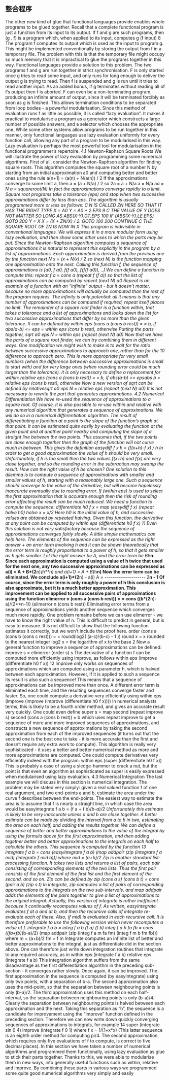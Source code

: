 ## 整合程序

The other new kind of glue that functional languages provide enables whole
programs to be glued together. Recall that a complete functional program is
just a function from its input to its output. If f and g are such programs, then
(g . f) is a program which, when applied to its input, computes
g (f input)
8
The program f computes its output which is used as the input to program g.
This might be implemented conventionally by storing the output from f in a
temporary file. The problem with this is that the temporary file might occupy
so much memory that it is impractical to glue the programs together in this way.
Functional languages provide a solution to this problem. The two programs f
and g are run together in strict synchronisation. F is only started once g tries
to read some input, and only runs for long enough to deliver the output g is
trying to read. Then f is suspended and g is run until it tries to read another
input. As an added bonus, if g terminates without reading all of f’s output then
f is aborted. F can even be a non-terminating program, producing an infinite
amount of output, since it will be terminated forcibly as soon as g is finished.
This allows termination conditions to be separated from loop bodies - a powerful
modularisation.
Since this method of evaluation runs f as little as possible, it is called “lazy
evaluation”. It makes it practical to modularise a program as a generator which
constructs a large number of possible answers, and a selector which chooses the
appropriate one. While some other systems allow programs to be run together in
this manner, only functional languages use lazy evaluation uniformly for every
function call, allowing any part of a program to be modularised in this way.
Lazy evaluation is perhaps the most powerful tool for modularisation in the
functional programmer’s repertoire.
4.1 Newton-Raphson Square Roots
We will illustrate the power of lazy evaluation by programming some numerical
algorithms. First of all, consider the Newton-Raphson algorithm for finding
square roots. This algorithm computes the square root of a number N by starting
from an initial approximation a0 and computing better and better ones using
the rule
a(n+1) = (a(n) + N/a(n)) / 2
If the approximations converge to some limit a, then
a = (a + N/a) / 2
so 2a = a + N/a
a = N/a
a*a = N
a = squareroot(N)
In fact the approximations converge rapidly to a limit. Square root programs
take a tolerance (eps) and stop when two successive approximations differ by
less than eps.
The algorithm is usually programmed more or less as follows:
C N IS CALLED ZN HERE SO THAT IT HAS THE RIGHT TYPE
X = A0
Y = A0 + 2.*EPS
9
C THE VALUE OF Y DOES NOT MATTER SO LONG AS ABS(X-Y).GT.EPS
100 IF (ABS(X-Y).LE.EPS) GOTO 200
Y = X
X = (X + ZN/X) / 2.
GOTO 100
200 CONTINUE
C THE SQUARE ROOT OF ZN IS NOW IN X
This program is indivisible in conventional languages. We will express it in a
more modular form using lazy evaluation, and then show some other uses to
which the parts may be put.
Since the Newton-Raphson algorithm computes a sequence of approximations it is natural to represent this explicitly in the program by a list of approximations. Each approximation is derived from the previous one by the function
next N x = (x + N/x) / 2
so (next N) is the function mapping one approximation onto the next. Calling
this function f, the sequence of approximations is
[a0, f a0, f(f a0), f(f(f a0)), ..]
We can define a function to compute this:
repeat f a = cons a (repeat f (f a))
so that the list of approximations can be computed by
repeat (next N) a0
Repeat is an example of a function with an “infinite” output - but it doesn’t
matter, because no more approximations will actually be computed than the
rest of the program requires. The infinity is only potential: all it means is that
any number of approximations can be computed if required, repeat itself places
no limit.
The remainder of a square root finder is a function within, that takes a
tolerance and a list of approximations and looks down the list for two successive
approximations that differ by no more than the given tolerance. It can be
defined by
within eps (cons a (cons b rest)) =
= b, if abs(a-b) <= eps
= within eps (cons b rest), otherwise
Putting the parts together,
sqrt a0 eps N = within eps (repeat (next N) a0)
Now that we have the parts of a square root finder, we can try combining them
in different ways. One modification we might wish to make is to wait for the
ratio between successive approximations to approach one, rather than for the
10
difference to approach zero. This is more appropriate for very small numbers
(when the difference between successive approximations is small to start with)
and for very large ones (when rounding error could be much larger than the
tolerance). It is only necessary to define a replacement for within:
relative eps (cons a (cons b rest)) =
= b, if abs(a-b) <= eps*abs b
= relative eps (cons b rest), otherwise
Now a new version of sqrt can be defined by
relativesqrt a0 eps N = relative eps (repeat (next N) a0)
It is not necessary to rewrite the part that generates approximations.
4.2 Numerical Differentiation
We have re-used the sequence of approximations to a square root. Of course,
it is also possible to re-use within and relative with any numerical algorithm
that generates a sequence of approximations. We will do so in a numerical
differentiation algorithm.
The result of differentiating a function at a point is the slope of the function’s
graph at that point. It can be estimated quite easily by evaluating the function
at the given point and at another point nearby and computing the slope of a
straight line between the two points. This assumes that, if the two points are
close enough together then the graph of the function will not curve much in
between. This gives the definition
easydiff f x h = (f(x+h)-f x) / h
In order to get a good approximation the value of h should be very small.
Unfortunately, if h is too small then the two values f(x+h) and f(x) are very
close together, and so the rounding error in the subtraction may swamp the
result. How can the right value of h be chosen? One solution to this dilemma
is to compute a sequence of approximations with smaller and smaller values of
h, starting with a reasonably large one. Such a sequence should converge to the
value of the derivative, but will become hopelessly inaccurate eventually due to
rounding error. If (within eps) is used to select the first approximation that is
accurate enough then the risk of rounding error affecting the result can be much
reduced. We need a function to compute the sequence:
differentiate h0 f x = map (easydiff f x) (repeat halve h0)
halve x = x/2
Here h0 is the initial value of h, and successive values are obtained by repeated
halving. Given this function, the derivative at any point can be computed by
within eps (differentiate h0 f x)
11
Even this solution is not very satisfactory because the sequence of approximations converges fairly slowly. A little simple mathematics can help here. The
elements of the sequence can be expressed as
the right answer + an error term involving h
and it can be shown theoretically that the error term is roughly proportional to
a power of h, so that it gets smaller as h gets smaller. Let the right answer be
A, and the error term be B*h**n. Since each approximation is computed using
a value of h twice that used for the next one, any two successive approximations
can be expressed as
a(i) = A + B*(2**n)*(h**n)
and a(i+1) = A + B*(h**n)
Now the error term can be eliminated. We conclude
a(i+1)*(2**n) - a(i)
A = --------------------
2**n - 1
Of course, since the error term is only roughly a power of h this conclusion is
also approximate, but it is a much better approximation. This improvement
can be applied to all successive pairs of approximations using the function
elimerror n (cons a (cons b rest)) =
= cons ((b*(2**n)-a)/(2**n-1)) (elimerror n (cons b rest))
Eliminating error terms from a sequence of approximations yields another sequence which converges much more rapidly.
One problem remains before we can use elimerror - we have to know the
right value of n. This is difficult to predict in general, but is easy to measure.
It is not difficult to show that the following function estimates it correctly, but
we won’t include the proof here.
order (cons a (cons b (cons c rest))) =
= round(log2( (a-c)/(b-c) - 1 ))
round x = x rounded to the nearest integer
log2 x = the logarithm of x to the base 2
Now a general function to improve a sequence of approximations can be defined:
improve s = elimerror (order s) s
The derivative of a function f can be computed more efficiently using improve,
as follows
within eps (improve (differentiate h0 f x))
12
Improve only works on sequences of approximations which are computed using
a parameter h, which is halved between each approximation. However, if it is
applied to such a sequence its result is also such a sequence! This means that a
sequence of approximations can be improved more than once. A different error
term is eliminated each time, and the resulting sequences converge faster and
faster. So, one could compute a derivative very efficiently using
within eps (improve (improve (improve (differentiate h0 f x))))
In numerical analysts terms, this is likely to be a fourth order method, and gives
an accurate result very quickly. One could even define
super s = map second (repeat improve s)
second (cons a (cons b rest)) = b
which uses repeat improve to get a sequence of more and more improved sequences of approximations, and constructs a new sequence of approximations
by taking the second approximation from each of the improved sequences (it
turns out that the second one is the best one to take - it is more accurate than
the first and doesn’t require any extra work to compute). This algorithm is
really very sophisticated - it uses a better and better numerical method as more
and more approximations are computed. One could compute derivatives very
efficiently indeed with the program:
within eps (super (differentiate h0 f x))
This is probably a case of using a sledge-hammer to crack a nut, but the point
is that even an algorithm as sophisticated as super is easily expressed when
modularised using lazy evaluation.
4.3 Numerical Integration
The last example we will discuss in this section is numerical integration. The
problem may be stated very simply: given a real valued function f of one real
argument, and two end-points a and b, estimate the area under the curve f
describes between the end-points. The easiest way to estimate the area is to
assume that f is nearly a straight line, in which case the area would be
easyintegrate f a b = (f a + f b)*(b-a)/2
Unfortunately this estimate is likely to be very inaccurate unless a and b are
close together. A better estimate can be made by dividing the interval from a
to b in two, estimating the area on each half, and adding the results together.
We can define a sequence of better and better approximations to the value of
the integral by using the formula above for the first approximation, and then
adding together better and better approximations to the integrals on each half
to calculate the others. This sequence is computed by the function
13
integrate f a b = cons (easyintegrate f a b)
(map addpair (zip (integrate f a mid)
(integrate f mid b)))
where mid = (a+b)/2
Zip is another standard list-processing function. It takes two lists and returns
a list of pairs, each pair consisting of corresponding elements of the two lists.
Thus the first pair consists of the first element of the first list and the first
element of the second, and so on. Zip can be defined by
zip (cons a s) (cons b t) = cons (pair a b) (zip s t)
In integrate, zip computes a list of pairs of corresponding approximations to the
integrals on the two sub-intervals, and map addpair adds the elements of the
pairs together to give a list of approximations to the original integral.
Actually, this version of integrate is rather inefficient because it continually
recomputes values of f. As written, easyintegrate evaluates f at a and at b, and
then the recursive calls of integrate re-evaluate each of these. Also, (f mid) is
evaluated in each recursive call. It is therefore preferable to use the following
version which never recomputes a value of f.
integrate f a b = integ f a b (f a) (f b)
integ f a b fa fb = cons ((fa+fb)*(b-a)/2)
(map addpair (zip (integ f a m fa fm)
(integ f m b fm fb)))
where m = (a+b)/2
fm = f m
Integrate computes an infinite list of better and better approximations to the
integral, just as differentiate did in the section above. One can therefore just
write down integration routines that integrate to any required accuracy, as in
within eps (integrate f a b)
relative eps (integrate f a b)
This integration algorithm suffers from the same disadvantage as the first differentiation algorithm in the preceding sub-section - it converges rather slowly.
Once again, it can be improved. The first approximation in the sequence is
computed (by easyintegrate) using only two points, with a separation of b-a.
The second approximation also uses the mid-point, so that the separation between neighbouring points is only (b-a)/2. The third approximation uses this
method on each half-interval, so the separation between neighbouring points
is only (b-a)/4. Clearly the separation between neighbouring points is halved
between each approximation and the next. Taking this separation as “h”, the
sequence is a candidate for improvement using the “improve” function defined
in the preceding section. Therefore we can now write down quickly converging
sequences of approximations to integrals, for example
14
super (integrate sin 0 4)
improve (integrate f 0 1)
where f x = 1/(1+x*x)
(This latter sequence is an eighth order method for computing pi/4. The second
approximation, which requires only five evaluations of f to compute, is correct
to five decimal places).
In this section we have taken a number of numerical algorithms and programmed them functionally, using lazy evaluation as glue to stick their parts
together. Thanks to this, we were able to modularise them in new ways, into
generally useful functions such as within, relative and improve. By combining
these parts in various ways we programmed some quite good numerical algorithms very simply and easily